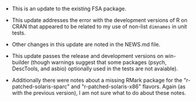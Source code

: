 * This is an update to the existing FSA package.

* This update addresses the error with the development versions of R on CRAN that appeared to be related to my use of non-list `dimnames` in unit tests.

* Other changes in this update are noted in the NEWS.md file.

* This update passes the release and development versions on win-builder (though warnings suggest that some packages (psych, DescTools, and asbio) optionally used in the tests are not avaiable).

* Additionally there were notes about a missing RMark package for the "r-patched-solaris-sparc" and "r-patched-solaris-x86" flavors.  Again (as with the previous version), I am not sure what to do about these notes.
